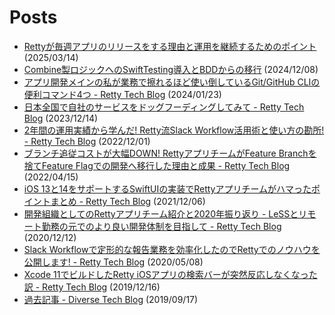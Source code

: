 # Posts

- [Rettyが毎週アプリのリリースをする理由と運用を継続するためのポイント](https://engineer.retty.me/entry/retty-app-weekly-release-reason) (2025/03/14)
- [Combine製ロジックへのSwiftTesting導入とBDDからの移行](https://engineer.retty.me/entry/2024/12/08/100000) (2024/12/08)
- [アプリ開発メインの私が業務で擦れるほど使い倒しているGit/GitHub CLIの便利コマンド4つ - Retty Tech Blog](https://engineer.retty.me/entry/2024/01/23/120000) (2024/01/23)
- [日本全国で自社のサービスをドッグフーディングしてみて - Retty Tech Blog](https://engineer.retty.me/entry/2023/12/14/173000) (2023/12/14)
- [2年間の運用実績から学んだ! Retty流Slack Workflow活用術と使い方の勘所! - Retty Tech Blog](https://engineer.retty.me/entry/2022/12/01/090000) (2022/12/01)
- [ブランチ追従コストが大幅DOWN! RettyアプリチームがFeature Branchを捨てFeature Flagでの開発へ移行した理由と成果 - Retty Tech Blog](https://engineer.retty.me/entry/2022/04/15/120000) (2022/04/15)
- [iOS 13と14をサポートするSwiftUIの実装でRettyアプリチームがハマったポイントまとめ - Retty Tech Blog](https://engineer.retty.me/entry/2021/12/06/180000) (2021/12/06)
- [開発組織としてのRettyアプリチーム紹介と2020年振り返り - LeSSとリモート勤務の元でのより良い開発体制を目指して - Retty Tech Blog](https://engineer.retty.me/entry/2020/12/12/090000) (2020/12/12)
- [Slack Workflowで定形的な報告業務を効率化したのでRettyでのノウハウを公開します! - Retty Tech Blog](https://engineer.retty.me/entry/2020/05/08/115500) (2020/05/08)
- [Xcode 11でビルドしたRetty iOSアプリの検索バーが突然反応しなくなった訳 - Retty Tech Blog](https://engineer.retty.me/entry/2019/12/16/120000) (2019/12/16)
- [過去記事 - Diverse Tech Blog](https://developer.diverse-inc.com/search?q=imaizume) (2019/09/17)
